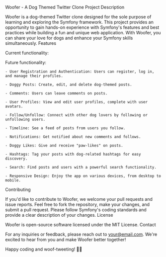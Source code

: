 Woofer - A Dog Themed Twitter Clone
Project Description

Woofer is a dog-themed Twitter clone designed for the sole purpose of learning and exploring the Symfony framework. This project provides an opportunity to gain hands-on experience with Symfony's features and best practices while building a fun and unique web application. With Woofer, you can share your love for dogs and enhance your Symfony skills simultaneously.
Features

Current functionality:

Future functionality:

    - User Registration and Authentication: Users can register, log in, and manage their profiles.
    
    - Doggy Posts: Create, edit, and delete dog-themed posts.
    
    - Comments: Users can leave comments on posts.
    
    - User Profiles: View and edit user profiles, complete with user avatars.
    
    - Follow/Unfollow: Connect with other dog lovers by following or unfollowing users.
    
    - Timeline: See a feed of posts from users you follow.
    
    - Notifications: Get notified about new comments and follows.
    
    - Doggy Likes: Give and receive "paw-likes" on posts.
    
    - Hashtags: Tag your posts with dog-related hashtags for easy discovery.
    
    - Search: Find posts and users with a powerful search functionality.
    
    - Responsive Design: Enjoy the app on various devices, from desktop to mobile.

Contributing

If you'd like to contribute to Woofer, we welcome your pull requests and issue reports. Feel free to fork the repository, make your changes, and submit a pull request. Please follow Symfony's coding standards and provide a clear description of your changes.
License

Woofer is open-source software licensed under the MIT License.
Contact

For any inquiries or feedback, please reach out to your@email.com. We're excited to hear from you and make Woofer better together!

Happy coding and woof-tweeting! 🐶🐾
